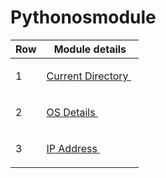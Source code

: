 # Pythonosmodule


Row  | Module details
------------ | -------------
1 | <p><a href="https://github.com/rajkumarrt/pythonosmodule/blob/main/currentdir.py"> Current Directory </a>&nbsp;</p>
2 | <p><a href="https://github.com/rajkumarrt/pythonosmodule/blob/main/osdetails.py"> OS Details </a>&nbsp;</p>
3 | <p><a href="https://github.com/rajkumarrt/pythonosmodule/blob/main/ipaddress.py"> IP Address </a>&nbsp;</p>


